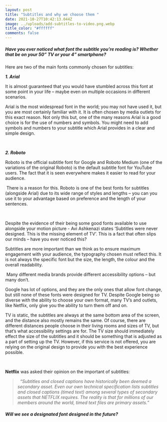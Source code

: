 ```yaml
---
layout: post
title: "Subtitles and why we choose them "
date: 2021-10-27T10:42:13.044Z
image: ../uploads/add-subtitles-to-video.png.webp
title_color: "#ffffff"
comments: false
---
```

##### Have you ever noticed what font the subtitle you’re reading is? Whether that be on your 50” TV or your 4” smartphone?

Here are two of the main fonts commonly chosen for subtitles:



***1. Arial***

It is almost guaranteed that you would have stumbled across this font at some point in your life – maybe even on multiple occasions in different scenarios. 

Arial is the most widespread font in the world; you may not have used it, but you are most certainly familiar with it. It is often chosen by media outlets for this exact reason. Not only this but, one of the many reasons Arial is a good choice is for the use of numbers and symbols. You might need to add symbols and numbers to your subtitle which Arial provides in a clear and simple design.

 

***2. Roboto***

Roboto is the official subtitle font for Google and Roboto Medium (one of the variations of the original Roboto) is the default subtitle font for YouTube users. The fact that it is seen everywhere makes it easier to read for your audience.

 There is a reason for this. Roboto is one of the best fonts for subtitles (alongside Arial) due to its wide range of styles and lengths – you can you use it to your advantage based on preference and the length of your sentences.

 

Despite the evidence of their being some good fonts available to use alongside your motion picture - Avi Ashkenazi states ‘Subtitles were never designed. This is the missing element of TV’. This is a fact that often slips our minds – have you ever noticed this?

Subtitles are more important than we think as to ensure maximum engagement with your audience, the typography chosen must reflect this. It is not always the specific font but the size, the length, the colour and the overall readability. 

 Many different media brands provide different accessibility options – but many don’t.  

Google has lot of options, and they are the only ones that allow font change, but still none of these fonts were designed for TV. Despite Google being so diverse with the ability to choose your own format, many TV’s and outlets, like Netflix, only give you the ability to turn them off and on. 

TV is static, the subtitles are always at the same bottom area of the screen, and the distance also mostly remains the same. Of course, there are different distances people choose in their living rooms and sizes of TV, but that’s what accessibility settings are for. The TV size should immediately effect the size of the subtitles and it should be something that is adjusted as a part of setting up the TV. However, if this service is not offered, you are relying on the original design to provide you with the best experience possible. 

 

**Netflix** was asked their opinion on the important of subtitles: 

>   *“Subtitles and closed captions have historically been deemed a secondary asset. Even our own technical specification lists subtitles and closed captions (timed text) among several types of secondary assets that NETFLIX requires. The reality is that for millions of our members around the world, timed text files are primary assets.”*



##### Will we see a designated font designed in the future?